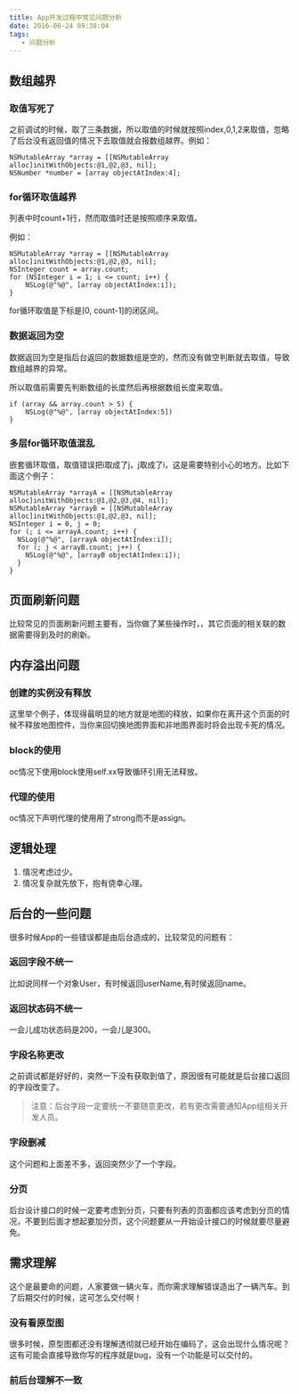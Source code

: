 ```yaml
---
title: App开发过程中常见问题分析
date: 2016-06-24 09:38:04
tags:
   - 问题分析
---
```


## 数组越界

### 取值写死了

之前调试的时候，取了三条数据，所以取值的时候就按照index,0,1,2来取值，忽略了后台没有返回值的情况下去取值就会报数组越界。例如：
``` objc
NSMutableArray *array = [[NSMutableArray alloc]initWithObjects:@1,@2,@3, nil];
NSNumber *number = [array objectAtIndex:4];
```

### for循环取值越界
列表中时count+1行，然而取值时还是按照顺序来取值。
<!-- more -->
例如：
``` objc
NSMutableArray *array = [[NSMutableArray alloc]initWithObjects:@1,@2,@3, nil];
NSInteger count = array.count;
for (NSInteger i = 1; i <= count; i++) {
    NSLog(@"%@", [array objectAtIndex:i]);
}
```
for循环取值是下标是[0, count-1]的闭区间。

### 数据返回为空
数据返回为空是指后台返回的数据数组是空的，然而没有做空判断就去取值，导致数组越界的异常。

所以取值前需要先判断数组的长度然后再根据数组长度来取值。
``` objc
if (array && array.count > 5) {
    NSLog(@"%@", [array objectAtIndex:5])
}
```
### 多层for循环取值混乱

嵌套循环取值，取值错误把i取成了j，j取成了i，这是需要特别小心的地方。比如下面这个例子：

``` objc
NSMutableArray *arrayA = [[NSMutableArray alloc]initWithObjects:@1,@2,@3,@4, nil];
NSMutableArray *arrayB = [[NSMutableArray alloc]initWithObjects:@1,@2,@3, nil];
NSInteger i = 0, j = 0;
for (; i <= arrayA.count; i++) {
  NSLog(@"%@", [arrayA objectAtIndex:i]);
  for (; j < arrayB.count; j++) {
    NSLog(@"%@", [arrayB objectAtIndex:i]);
  }
}
```

## 页面刷新问题

比较常见的页面刷新问题主要有，当你做了某些操作时，，其它页面的相关联的数据需要得到及时的刷新。

## 内存溢出问题

### 创建的实例没有释放
这里举个例子，体现得最明显的地方就是地图的释放，如果你在离开这个页面的时候不释放地图控件，当你来回切换地图界面和非地图界面时将会出现卡死的情况。

### block的使用
oc情况下使用block使用self.xx导致循环引用无法释放。
### 代理的使用
oc情况下声明代理的使用用了strong而不是assign。
## 逻辑处理
1. 情况考虑过少。
2. 情况复杂就先放下，抱有侥幸心理。

## 后台的一些问题
很多时候App的一些错误都是由后台造成的，比较常见的问题有：
### 返回字段不统一
比如说同样一个对象User，有时候返回userName,有时侯返回name。
### 返回状态码不统一
一会儿成功状态码是200，一会儿是300。
### 字段名称更改
之前调试都是好好的，突然一下没有获取到值了，原因很有可能就是后台接口返回的字段改变了。
> 注意：后台字段一定要统一不要随意更改，若有更改需要通知App组相关开发人员。

### 字段删减
这个问题和上面差不多，返回突然少了一个字段。
### 分页
后台设计接口的时候一定要考虑到分页，只要有列表的页面都应该考虑到分页的情况，不要到后面才想起要加分页，这个问题要从一开始设计接口的时候就要尽量避免。

## 需求理解

这个是最要命的问题，人家要做一辆火车，而你需求理解错误造出了一辆汽车。到了后期交付的时候，这可怎么交付啊！

### 没有看原型图
很多时候，原型图都还没有理解透彻就已经开始在编码了，这会出现什么情况呢？这有可能会直接导致你写的程序就是bug，没有一个功能是可以交付的。
### 前后台理解不一致
